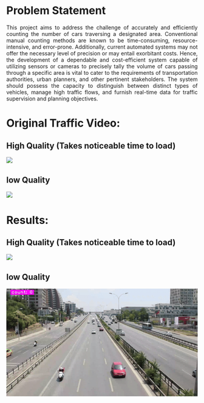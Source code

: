# Problem Statement
<p align="justify">This project aims to address the challenge of accurately and efficiently counting the number of cars traversing a designated area. Conventional manual counting methods are known to be time-consuming, resource-intensive, and error-prone. Additionally, current automated systems may not offer the necessary level of precision or may entail exorbitant costs. Hence, the development of a dependable and cost-efficient system capable of utilizing sensors or cameras to precisely tally the volume of cars passing through a specific area is vital to cater to the requirements of transportation authorities, urban planners, and other pertinent stakeholders. The system should possess the capacity to distinguish between distinct types of vehicles, manage high traffic flows, and furnish real-time data for traffic supervision and planning objectives.</p>

# Original Traffic Video:
## High Quality (Takes noticeable time to load)
![](https://github.com/HashemRawashdeh/Car-Counter/blob/main/traffic.gif)
## low Quality
![](https://github.com/HashemRawashdeh/Car-Counter/blob/main/trafficLQ.gif)
# Results:
## High Quality (Takes noticeable time to load)
![](https://github.com/HashemRawashdeh/Car-Counter/blob/main/output.gif)
## low Quality
![](https://github.com/HashemRawashdeh/Car-Counter/blob/main/outputLQ.gif)
